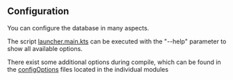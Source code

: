 ## Configuration
You can configure the database in many aspects.

The script [launcher.main.kts](launcher.main.kts) can be executed with the "--help" parameter to show all available options.

There exist some additional options during compile, which can be found in the [configOptions](configOptions) files located in the individual modules
